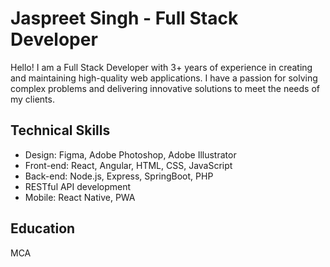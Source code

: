 # Jaspreet Singh - Full Stack Developer

Hello! I am a Full Stack Developer with 3+ years of experience in creating and maintaining high-quality web applications. I have a passion for solving complex problems and delivering innovative solutions to meet the needs of my clients.

## Technical Skills
- Design: Figma, Adobe Photoshop, Adobe Illustrator
- Front-end: React, Angular, HTML, CSS, JavaScript
- Back-end: Node.js, Express, SpringBoot, PHP
- RESTful API development
- Mobile: React Native, PWA

## Education
MCA
